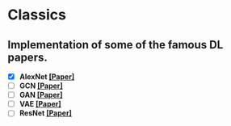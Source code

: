# Classics

## Implementation of some of the famous DL papers.

- [x] **AlexNet [[Paper]](https://proceedings.neurips.cc/paper/2012/file/c399862d3b9d6b76c8436e924a68c45b-Paper.pdf)**
- [ ] **GCN [[Paper]](https://arxiv.org/pdf/1609.02907.pdf)**
- [ ] **GAN [[Paper]](https://arxiv.org/pdf/1406.2661.pdf)**
- [ ] **VAE [[Paper]](https://arxiv.org/pdf/1312.6114.pdf)**
- [ ] **ResNet [[Paper]](https://arxiv.org/pdf/1512.03385.pdf)**
